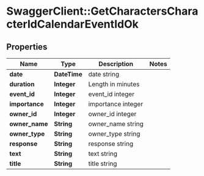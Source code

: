 # SwaggerClient::GetCharactersCharacterIdCalendarEventIdOk

## Properties
Name | Type | Description | Notes
------------ | ------------- | ------------- | -------------
**date** | **DateTime** | date string | 
**duration** | **Integer** | Length in minutes | 
**event_id** | **Integer** | event_id integer | 
**importance** | **Integer** | importance integer | 
**owner_id** | **Integer** | owner_id integer | 
**owner_name** | **String** | owner_name string | 
**owner_type** | **String** | owner_type string | 
**response** | **String** | response string | 
**text** | **String** | text string | 
**title** | **String** | title string | 


